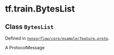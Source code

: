 <div itemscope itemtype="http://developers.google.com/ReferenceObject">
<meta itemprop="name" content="tf.train.BytesList" />
<meta itemprop="path" content="Stable" />
</div>

# tf.train.BytesList

## Class `BytesList`





Defined in [`tensorflow/core/example/feature.proto`](https://www.tensorflow.org/code/tensorflow/core/example/feature.proto).

A ProtocolMessage

